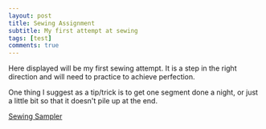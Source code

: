 ```yaml
---
layout: post
title: Sewing Assignment
subtitle: My first attempt at sewing
tags: [test]
comments: true
---
```


Here displayed will be my first sewing attempt. It is a step in the right direction and will need to practice to achieve perfection. 

One thing I suggest as a tip/trick is to get one segment done a night, or just a little bit so that it doesn't pile up at the end. 

[Sewing Sampler](https://raw.githubusercontent.com/paulharshbarger/paulharshbarger.github.io/master/img/6942BD14-2F95-4465-9450-0F9A8DF8D0C2.jpeg)
